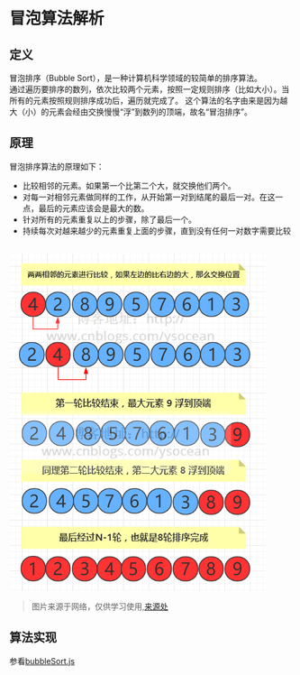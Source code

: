 # 冒泡算法解析
## 定义
冒泡排序（Bubble Sort），是一种计算机科学领域的较简单的排序算法。</br>
通过遍历要排序的数列，依次比较两个元素，按照一定规则排序（比如大小）。当所有的元素按照规则排序成功后，遍历就完成了。
这个算法的名字由来是因为越大（小）的元素会经由交换慢慢“浮”到数列的顶端，故名“冒泡排序”。
## 原理
冒泡排序算法的原理如下：
* 比较相邻的元素。如果第一个比第二个大，就交换他们两个。</br>
* 对每一对相邻元素做同样的工作，从开始第一对到结尾的最后一对。在这一点，最后的元素应该会是最大的数。</br>
* 针对所有的元素重复以上的步骤，除了最后一个。</br>
* 持续每次对越来越少的元素重复上面的步骤，直到没有任何一对数字需要比较</br></br>

![](bubbleSort1.png)
>图片来源于网络，仅供学习使用,[来源处](https://www.cnblogs.com/ysocean/p/7896269.html)

## 算法实现
参看[bubbleSort.js](https://github.com/starsion/study/blob/master/%E7%AE%97%E6%B3%95/%E5%86%92%E6%B3%A1%E6%8E%92%E5%BA%8F/bubbleSort.js)